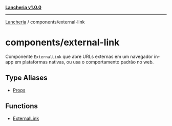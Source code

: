 [**Lancheria v1.0.0**](../../README.md)

***

[Lancheria](../../README.md) / components/external-link

# components/external-link

Componente `ExternalLink` que abre URLs externas em um navegador in-app em
plataformas nativas, ou usa o comportamento padrão no web.

## Type Aliases

- [Props](type-aliases/Props.md)

## Functions

- [ExternalLink](functions/ExternalLink.md)
